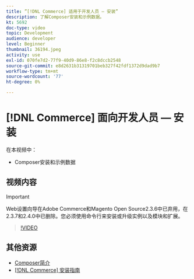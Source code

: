 ```yaml
---
title: ”[!DNL Commerce] 适用于开发人员 — 安装”
description: 了解Composer安装和示例数据。
kt: 5692
doc-type: video
topic: Development
audience: developer
level: Beginner
thumbnail: 36194.jpeg
activity: use
exl-id: 070fe7d2-77f9-40d9-86e8-f2c8dccb2548
source-git-commit: e8d2631b31319701beb327f42fdf1372d9dad9b7
workflow-type: tm+mt
source-wordcount: '77'
ht-degree: 0%

---
```


# [!DNL Commerce] 面向开发人员 — 安装

在本视频中：

- Composer安装和示例数据

## 视频内容

>[!IMPORTANT]
>
>Web设置向导在Adobe Commerce和Magento Open Source2.3.6中已弃用，在2.3.7和2.4.0中已删除。您必须使用命令行来安装或升级实例以及模块和扩展。

>[!VIDEO](https://video.tv.adobe.com/v/36194?quality=12&learn=on)

## 其他资源

- [Composer简介](https://developer.adobe.com/commerce/php/development/composer/)
- [[!DNL Commerce] 安装指南](https://experienceleague.adobe.com/docs/commerce-operations/installation-guide/overview.html)
